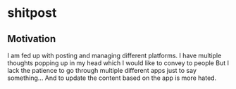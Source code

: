 # shitpost

## Motivation
I am fed up with posting and managing different platforms.
I have multiple thoughts popping up in my head which I would like to convey to people
But I lack the patience to go through multiple different apps just to say something...
And to update the content based on the app is more hated.
